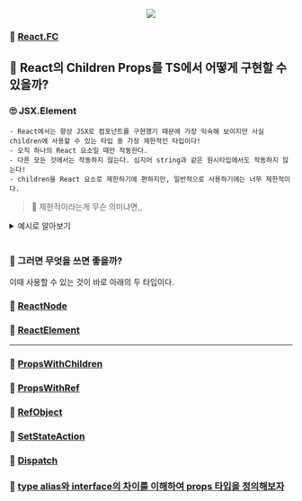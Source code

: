 <p align="center"><img src="https://github.com/JeongwooHam/FE_Study_Logs/assets/123251211/60d083f0-15b5-4a1e-b08c-376900f7c881"/></p>

### 🌟 [React.FC](https://github.com/JeongwooHam/FE_Study_Logs/tree/master/%F0%9F%92%AB%20mobi/5.%20community-path2/%F0%9F%A4%96%20TypeScript/ts_react_project/src/components/React.FC)

## 🤔 React의 Children Props를 TS에서 어떻게 구현할 수 있을까?

### 🙄 JSX.Element

    - React에서는 항상 JSX로 컴포넌트를 구현했기 때문에 가장 익숙해 보이지만 사실 children에 사용할 수 있는 타입 중 가장 제한적인 타입이다!
    - 오직 하나의 React 요소일 때만 작동한다.
    - 다른 모든 것에서는 작동하지 않는다. 심지어 string과 같은 원시타입에서도 작동하지 않는다!
    - children을 React 요소로 제한하기에 편하지만, 일반적으로 사용하기에는 너무 제한적이다.

> 🔎 제한적이라는게 무슨 의미냐면,,

<details>
<summary>예시로 알아보기</summary>
<div markdown="1">

```tsx
type JSXComponentProp = {
  children: JSX.Element;
};

const JSXComponent = (prop: JSXComponentProp) => {
  return <>{prop.children}</>;
};

function COMPONENT() {
  return (
    <div>
      <JSXComponent>
        <input />
      </JSXComponent>
    </div>
  );
}
```

위의 경우 JSX 요소인 input 태그를 children으로 보내주기 때문에 에러가 발생하지 않는다.

```tsx
function COMPONENT() {
  return (
    <div>
      <JSXComponent>Hello:) 나는 그냥 문자열</JSXComponent>
    </div>
  );
}
```

하지만 그냥 문자열이라도 넣게 되면..?

<img src="https://github.com/JeongwooHam/FE_Study_Logs/assets/123251211/707d927b-d4ed-4db9-9349-072d6f5411fb" width="50%"/>

🐟 개복치처럼 이렇게 에러를 발생시킨다.

</div>
</details>

<br/>

### 🧐 그러면 무엇을 쓰면 좋을까?

이때 사용할 수 있는 것이 바로 아래의 두 타입이다.

### 🌟 [ReactNode](https://github.com/JeongwooHam/FE_Study_Logs/tree/master/%F0%9F%92%AB%20mobi/5.%20community-path2/%F0%9F%A4%96%20TypeScript/ts_react_project/src/components/ReactNode)

### 🌟 [ReactElement](https://github.com/JeongwooHam/FE_Study_Logs/tree/master/%F0%9F%92%AB%20mobi/5.%20community-path2/%F0%9F%A4%96%20TypeScript/ts_react_project/src/components/ReactElement)

<hr/>

### 🌟 [PropsWithChildren](https://github.com/JeongwooHam/FE_Study_Logs/tree/master/%F0%9F%92%AB%20mobi/5.%20community-path2/%F0%9F%A4%96%20TypeScript/ts_react_project/src/components/PropsWithChildren)

### 🌟 [PropsWithRef](https://github.com/JeongwooHam/FE_Study_Logs/tree/master/%F0%9F%92%AB%20mobi/5.%20community-path2/%F0%9F%A4%96%20TypeScript/ts_react_project/src/components/PropsWithRef)

### 🌟 [RefObject](https://github.com/JeongwooHam/FE_Study_Logs/tree/master/%F0%9F%92%AB%20mobi/5.%20community-path2/%F0%9F%A4%96%20TypeScript/ts_react_project/src/components/RefObject)

### 🌟 [SetStateAction](https://github.com/JeongwooHam/FE_Study_Logs/tree/master/%F0%9F%92%AB%20mobi/5.%20community-path2/%F0%9F%A4%96%20TypeScript/ts_react_project/src/components/SetStateAction)

### 🌟 [Dispatch](https://github.com/JeongwooHam/FE_Study_Logs/tree/master/%F0%9F%92%AB%20mobi/5.%20community-path2/%F0%9F%A4%96%20TypeScript/ts_react_project/src/components/Dispatch)

### 🌟 [type alias와 interface의 차이를 이해하여 props 타입을 정의해보자](https://github.com/JeongwooHam/FE_Study_Logs/tree/master/%F0%9F%92%AB%20mobi/5.%20community-path2/%F0%9F%A4%96%20TypeScript/ts_react_project/src/components/TypeAlias%2C%20Interface)
